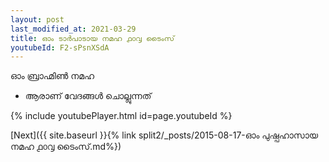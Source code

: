 ```yaml
---
layout: post
last_modified_at: 2021-03-29
title: ഓം ടാർപാടായ നമഹ ൧൦൮ ടൈംസ്
youtubeId: F2-sPsnXSdA
---
```

 
 
 ഓം ബ്രാഹ്മിൺ നമഹ 
 
 -  ആരാണ് വേദങ്ങൾ ചൊല്ലുന്നത് 
 
  
 
  
 
 
 
 
 
 


{% include youtubePlayer.html id=page.youtubeId %}
 
[Next]({{ site.baseurl }}{% link  split2/_posts/2015-08-17-ഓം പുഷ്പഹാസായ നമഹ ൧൦൮ ടൈംസ്.md%})
 
